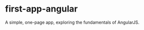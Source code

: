 first-app-angular
=================

A simple, one-page app, exploring the fundamentals of AngularJS.
